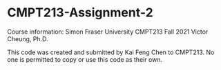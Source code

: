 # CMPT213-Assignment-2

Course information:
Simon Fraser University
CMPT213 Fall 2021
Victor Cheung, Ph.D.

This code was created and submitted by Kai Feng Chen to CMPT213. No one is permitted to copy or use this code as their own.
